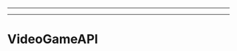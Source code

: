 ------------------------------------------------------------------------------
----------------------------------------------------------------------------------------------------
# VideoGameAPI
